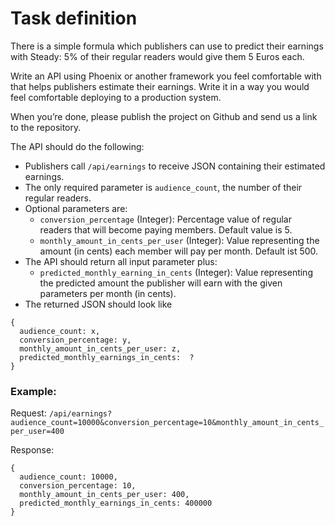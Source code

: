 # Task definition

There is a simple formula which publishers can use to predict their earnings with Steady: 5% of their regular readers would give them 5 Euros each.

Write an API using Phoenix or another framework you feel comfortable with that helps publishers estimate their earnings. Write it in a way you would feel comfortable deploying to a production system.

When you’re done, please publish the project on Github and send us a link to the repository.

The API should do the following:
- Publishers call `/api/earnings` to receive JSON containing their estimated earnings.
- The only required parameter is `audience_count`, the number of their regular readers.
- Optional parameters are:
  - `conversion_percentage` (Integer): Percentage value of regular readers that will become paying members. Default value is 5.
  - `monthly_amount_in_cents_per_user` (Integer): Value representing the amount (in cents) each member will pay per month. Default ist 500.
- The API should return all input parameter plus:
  - `predicted_monthly_earning_in_cents` (Integer): Value representing the predicted amount the publisher will earn with the given parameters per month (in cents).
- The returned JSON should look like 
```JS
{
  audience_count: x, 
  conversion_percentage: y, 
  monthly_amount_in_cents_per_user: z, 
  predicted_monthly_earnings_in_cents:  ?
}
```

### Example:

Request:
`/api/earnings?audience_count=10000&conversion_percentage=10&monthly_amount_in_cents_per_user=400`

Response:
```JS
{
  audience_count: 10000,
  conversion_percentage: 10,
  monthly_amount_in_cents_per_user: 400,
  predicted_monthly_earnings_in_cents: 400000
}
```
